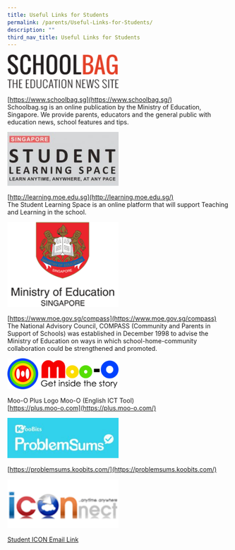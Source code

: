 ```yaml
---
title: Useful Links for Students
permalink: /parents/Useful-Links-for-Students/
description: ""
third_nav_title: Useful Links for Students
---
```

<img src="/images/Until%202022_Pictures/Schoolbag%20SG%20Logo.png" 
     style="width:50%">
		 
[https://www.schoolbag.sg](https://www.schoolbag.sg/) <br>
Schoolbag.sg is an online publication by the Ministry of Education, Singapore. We provide parents, educators and the general public with education news, school features and tips.

<img src="/images/Until%202022_Pictures/SLS%20Logo.jpg" 
     style="width:50%">
		 
[http://learning.moe.edu.sg](http://learning.moe.edu.sg/) <br>
The Student Learning Space is an online platform that will support Teaching and Learning in the school.
		 
		 
<img src="/images/Until%202022_Pictures/MOE%20Logo.png" 
     style="width:50%">
		 
[https://www.moe.gov.sg/compass](https://www.moe.gov.sg/compass) <br>
The National Advisory Council, COMPASS (Community and Parents in Support of Schools) was established in December 1998 to advise the Ministry of Education on ways in which school-home-community collaboration could be strengthened and promoted.

<img src="/images/Until%202022_Pictures/Moo%20O%20Plus%20Logo.png" 
     style="width:50%">
		 
Moo-O Plus Logo Moo-O (English ICT Tool)  <br>
[https://plus.moo-o.com](https://plus.moo-o.com/)

<img src="/images/Until%202022_Pictures/Koobits%20Logo.jpg" 
     style="width:50%">

[https://problemsums.koobits.com/](https://problemsums.koobits.com/)


<img src="/images/Until%202022_Pictures/MOE%20iConnect%20Logo.png" 
     style="width:50%">
		 
[Student ICON Email Link](https://workspace.google.com/dashboard)